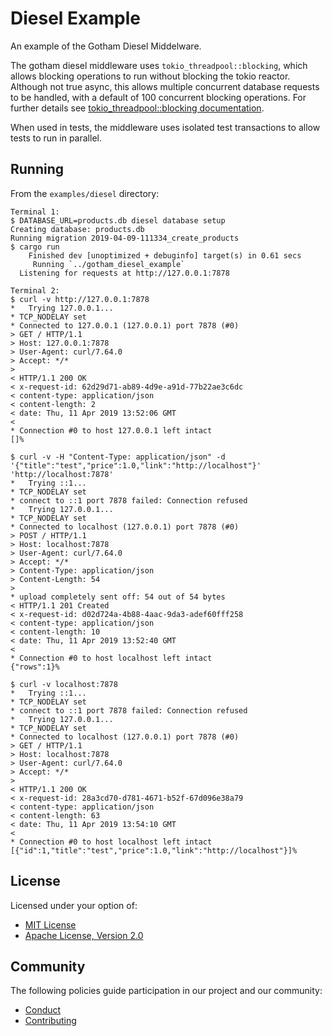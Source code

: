 # Diesel Example

An example of the Gotham Diesel Middelware.

The gotham diesel middleware uses `tokio_threadpool::blocking`, which allows
blocking operations to run without blocking the tokio reactor. Although not true async,
this allows multiple concurrent database requests to be handled, with a default of 100
concurrent blocking operations. For further details see
[tokio_threadpool::blocking documentation](https://docs.rs/tokio-threadpool/0.1.8/tokio_threadpool/fn.blocking.html).

When used in tests, the middleware uses isolated test transactions to allow
tests to run in parallel.

## Running

From the `examples/diesel` directory:

```
Terminal 1:
$ DATABASE_URL=products.db diesel database setup
Creating database: products.db
Running migration 2019-04-09-111334_create_products
$ cargo run
    Finished dev [unoptimized + debuginfo] target(s) in 0.61 secs
     Running `../gotham_diesel_example`
  Listening for requests at http://127.0.0.1:7878

Terminal 2:
$ curl -v http://127.0.0.1:7878
*   Trying 127.0.0.1...
* TCP_NODELAY set
* Connected to 127.0.0.1 (127.0.0.1) port 7878 (#0)
> GET / HTTP/1.1
> Host: 127.0.0.1:7878
> User-Agent: curl/7.64.0
> Accept: */*
>
< HTTP/1.1 200 OK
< x-request-id: 62d29d71-ab89-4d9e-a91d-77b22ae3c6dc
< content-type: application/json
< content-length: 2
< date: Thu, 11 Apr 2019 13:52:06 GMT
<
* Connection #0 to host 127.0.0.1 left intact
[]%

$ curl -v -H "Content-Type: application/json" -d '{"title":"test","price":1.0,"link":"http://localhost"}' 'http://localhost:7878'
*   Trying ::1...
* TCP_NODELAY set
* connect to ::1 port 7878 failed: Connection refused
*   Trying 127.0.0.1...
* TCP_NODELAY set
* Connected to localhost (127.0.0.1) port 7878 (#0)
> POST / HTTP/1.1
> Host: localhost:7878
> User-Agent: curl/7.64.0
> Accept: */*
> Content-Type: application/json
> Content-Length: 54
>
* upload completely sent off: 54 out of 54 bytes
< HTTP/1.1 201 Created
< x-request-id: d02d724a-4b88-4aac-9da3-adef60fff258
< content-type: application/json
< content-length: 10
< date: Thu, 11 Apr 2019 13:52:40 GMT
<
* Connection #0 to host localhost left intact
{"rows":1}%

$ curl -v localhost:7878
*   Trying ::1...
* TCP_NODELAY set
* connect to ::1 port 7878 failed: Connection refused
*   Trying 127.0.0.1...
* TCP_NODELAY set
* Connected to localhost (127.0.0.1) port 7878 (#0)
> GET / HTTP/1.1
> Host: localhost:7878
> User-Agent: curl/7.64.0
> Accept: */*
>
< HTTP/1.1 200 OK
< x-request-id: 28a3cd70-d781-4671-b52f-67d096e38a79
< content-type: application/json
< content-length: 63
< date: Thu, 11 Apr 2019 13:54:10 GMT
<
* Connection #0 to host localhost left intact
[{"id":1,"title":"test","price":1.0,"link":"http://localhost"}]%
```

## License

Licensed under your option of:

* [MIT License](../../LICENSE-MIT)
* [Apache License, Version 2.0](../../LICENSE-APACHE)

## Community

The following policies guide participation in our project and our community:

* [Conduct](../../CONDUCT.md)
* [Contributing](../../CONTRIBUTING.md)